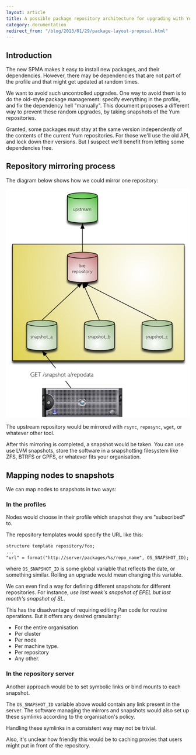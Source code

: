 ```yaml
---
layout: article
title: A possible package repository architecture for upgrading with Yum
category: documentation
redirect_from: "/blog/2013/01/29/package-layout-proposal.html"
---
```


## Introduction

The new SPMA makes it easy to install new packages, and their
dependencies.  However, there may be dependencies that are not part of
the profile and that might get updated at random times.

We want to avoid such uncontrolled upgrades.  One way to avoid them is
to do the old-style package management: specify everything in the
profile, and fix the dependency hell "manually".  This document
proposes a different way to prevent these random upgrades, by taking
snapshots of the Yum repositories.

Granted, some packages must stay at the same version independently of
the contents of the current Yum repositories.  For those we'll use the
old API, and lock down their versions.  But I suspect we'll benefit
from letting some dependencies free.

## Repository mirroring process

The diagram below shows how we could mirror one repository:

![Repository mirroring and snapshotting](/assets/img/repository-mirrors.png)

The upstream repository would be mirrored with `rsync`, `reposync`, `wget`,
or whatever other tool.

After this mirroring is completed, a snapshot would be taken.  You can
use use LVM snapshots, store the software in a snapshotting filesystem
like ZFS, BTRFS or GPFS, or whatever fits your organisation.

## Mapping nodes to snapshots

We can map nodes to snapshots in two ways:

### In the profiles

Nodes would choose in their profile which snapshot they are
"subscribed" to.

The repository templates would specify the URL like this:

```pan
structure template repository/foo;
...
"url" = format("http://server/packages/%s/repo_name", OS_SNAPSHOT_ID);
```

where `OS_SNAPSHOT_ID` is some global variable that reflects the date,
or something similar.  Rolling an upgrade would mean changing this
variable.

We can even find a way for defining different snapshots for different
repositories.  For instance, _use last week's snapshot of EPEL but
last month's snapshot of SL_.

This has the disadvantage of requiring editing Pan code for routine
operations.  But it offers any desired granularity:

* For the entire organisation
* Per cluster
* Per node
* Per machine type.
* Per repository
* Any other.

### In the repository server

Another approach would be to set symbolic links or bind mounts to each
snapshot.

The `OS_SNAPSHOT_ID` variable above would contain any link present in
the server.  The software managing the mirrors and snapshots would
also set up these symlinks according to the organisation's policy.

Handling these symlinks in a consistent way may not be trivial.

Also, it's unclear how friendly this would be to caching proxies that
users might put in front of the repository.
